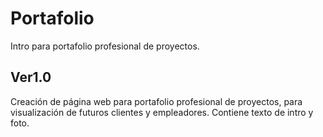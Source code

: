 # Portafolio
Intro para portafolio profesional de proyectos.
<h2>Ver1.0</h2>
<p>Creación de página web para portafolio profesional de proyectos, para visualización de futuros clientes y empleadores.
Contiene texto de intro y foto.</p>
